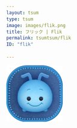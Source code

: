 ```yaml
---
layout: tsum
type: tsum
image: images/flik.png
title: フリック | Flik
permalink: tsumtsum/flik
ID: "flik"

---
```

<img class="ui image" src="../images/flik.png">

